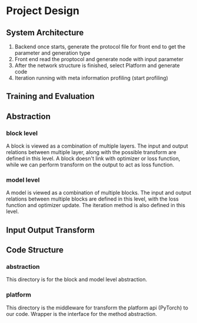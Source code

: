 # Project Design
## System Architecture
1. Backend once starts, generate the protocol file for front end to get the parameter and generation type
2. Front end read the proptocol and generate node with input parameter
3. After the network structure is finished, select Platform and generate code
4. Iteration running with meta information profiling (start profiling)

## Training and Evaluation

## Abstraction
### block level
A block is viewed as a combination of multiple layers. The input and output relations between multiple layer, along with the possible transform are defined in this level. A block doesn't link with optimizer or loss function, while we can perform transform on the output to act as loss function.

### model level
A model is viewed as a combination of multiple blocks. The input and output relations between multiple blocks are defined in this level, with the loss function and optimizer update. The iteration method is also defined in this level.

## Input Output Transform

## Code Structure
### abstraction
This directory is for the block and model level abstraction.

### platform
This directory is the middleware for transform the platform api (PyTorch) to our code. Wrapper is the interface for the method abstraction.